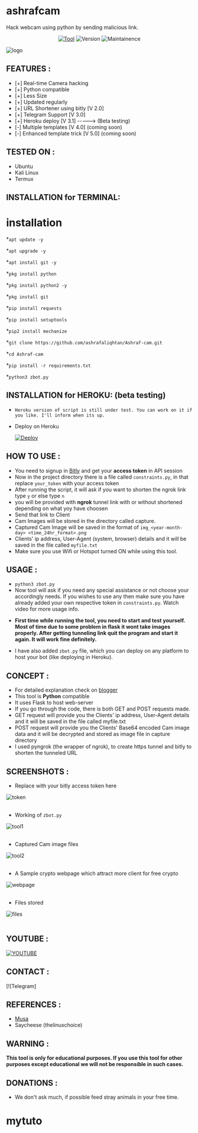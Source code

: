 # ashrafcam
Hack webcam using python by sending malicious link.

<p align="center">
<a href="(https://github.com/ashrafaliqhtan/Ashraf-cam.git)"><img title="Tool" src="https://img.shields.io/badge/Tool-ZCam-green.svg?style=for-the-badge"></a>
<a><img title="Version" src="https://img.shields.io/badge/Version-2.0-green.svg?style=for-the-badge"></a>
<a><img title="Maintainence" src="https://img.shields.io/badge/Maintenance-Yes-green.svg?style=for-the-badge"></a>
</p>

![logo](/Images/zcam_logo1.png)
  
## FEATURES :
* [+] Real-time Camera hacking
* [+] Python compatible
* [+] Less Size
* [+] Updated regularly
* [+] URL Shortener using bitly   [V 2.0]
* [+] Telegram Support  [V 3.0]
* [+] Heroku deploy [V 3.1]  -----> (Beta testing)
* [-] Multiple templates [V 4.0]        (coming soon)
* [-] Enhanced template trick [V 5.0]        (coming soon)

## TESTED ON :
* Ubuntu
* Kali Linux
* Termux

## INSTALLATION for TERMINAL:
# installation

*`apt update -y`

*`apt upgrade -y`

*`apt install git -y`

*`pkg install python`

*`pkg install python2 -y`

*`pkg install git`

*`pip install requests`

*`pip install setuptools`

*`pip2 install mechanize`

*`git clone https://github.com/ashrafaliqhtan/Ashraf-cam.git`

*`cd Ashraf-cam`

*`pip install -r requirements.txt`

*`python3 zbot.py`

## INSTALLATION for HEROKU: (beta testing)
* `Heroku version of script is still under test. You can work on it if you like. I'll inform when its up.`
* Deploy on Heroku

  [![Deploy](https://www.herokucdn.com/deploy/button.svg)](https://heroku.com/deploy?template=https://github.com/sankethj/z-cam)

## HOW TO USE :
- You need to signup in [Bitly](https://bitly.com/a/sign_up) and get your **access token** in API session
- Now in the project directory there is a file called `constraints.py`, in that replace `your_token` with your access token
- After running the script, it will ask if you want to shorten the ngrok link type `y` or else type `n`
- you will be provided with **ngrok** tunnel link with or without shortened depending on what yoy have choosen
- Send that link to Client 
- Cam Images will be stored in the directory called capture.
- Captured Cam Image will be saved in the format of `img_<year-month-day> <time_24hr_format>.png`
- Clients' ip address, User-Agent (system, browser) details and it will be saved in the file called `myfile.txt`
- Make sure you use Wifi or Hotspot turned ON while using this tool.

## USAGE :
* `python3 zbot.py`
* Now tool will ask if you need any special assistance or not choose your accordingly needs. If you wishes to use any then make sure you have already added your own respective token in `constraints.py`. Watch video for more usage info.
- **First time while running the tool, you need to start and test yourself. Most of time due to some problem in flask it wont take images properly. After getting tunneling link quit the program and start it again. It will work fine definitely.**
* I have also added `zbot.py` file, which you can deploy on any platform to host your bot (like deploying in Heroku).

## CONCEPT :
- For detailed explanation check on [blogger](https://zansecurity.blogspot.com/2022/02/the-first-python-compatible-camera.html)
- This tool is **Python** compatible
- It uses Flask to host web-server
- If you go through the code, there is both GET and POST requests made.
- GET request will provide you the Clients' ip address, User-Agent details and it will be saved in the file called myfile.txt
- POST request will provide you the Clients' Base64 encoded Cam image data and it will be decrypted and stored as image file in capture directory 
- I used pyngrok (the wrapper of ngrok), to create https tunnel and bitly to shorten the tunneled URL

## SCREENSHOTS :
* Replace with your bitly access token here 

![token](/Images/token1.jpg)
<br></br>
* Working of `zbot.py`

![tool1](/Images/tool1.png)
<br></br>
* Captured Cam image files

![tool2](/Images/tool2.png)
<br></br>
* A Sample crypto webpage which attract more client for free crypto

![webpage](/Images/webpage.png)
<br></br>
* Files stored

![files](/Images/final1.jpg) 
<br></br>

## YOUTUBE :

[![YOUTUBE](/Images/imageonline-co-logoadded.png)](https://youtube.com/@digital_Migrant?si=L6sypzL1eyPPr1XP)
## CONTACT :
[![Telegram]

## REFERENCES :
- [Musa](https://stackoverflow.com/users/1353011/musa) 
- Saycheese (thelinuxchoice)

## WARNING : 
**This tool is only for educational purposes. If you use this tool for other purposes except educational we will not be responsible in such cases.**

## DONATIONS :
- We don't ask much, if possible feed stray animals in your free time. 
# mytuto
